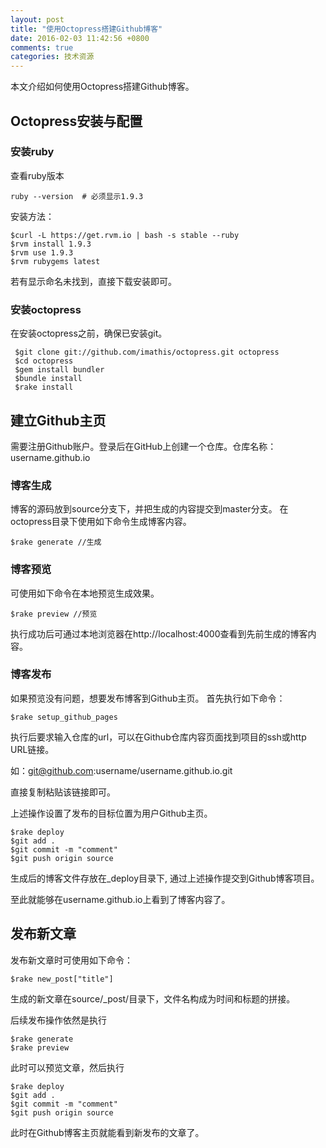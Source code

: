 ```yaml
---
layout: post
title: "使用Octopress搭建Github博客"
date: 2016-02-03 11:42:56 +0800
comments: true
categories: 技术资源
---
```

本文介绍如何使用Octopress搭建Github博客。


## Octopress安装与配置
### 安装ruby
查看ruby版本

~~~
ruby --version  # 必须显示1.9.3
~~~

安装方法：

~~~
$curl -L https://get.rvm.io | bash -s stable --ruby
$rvm install 1.9.3
$rvm use 1.9.3
$rvm rubygems latest
~~~

若有显示命名未找到，直接下载安装即可。

### 安装octopress

在安装octopress之前，确保已安装git。

~~~
 $git clone git://github.com/imathis/octopress.git octopress
 $cd octopress
 $gem install bundler
 $bundle install
 $rake install
~~~

## 建立Github主页

需要注册Github账户。登录后在GitHub上创建一个仓库。仓库名称：username.github.io

### 博客生成
博客的源码放到source分支下，并把生成的内容提交到master分支。
在octopress目录下使用如下命令生成博客内容。

~~~
$rake generate //生成
~~~


### 博客预览

可使用如下命令在本地预览生成效果。

~~~
$rake preview //预览
~~~

执行成功后可通过本地浏览器在http://localhost:4000查看到先前生成的博客内容。

### 博客发布
如果预览没有问题，想要发布博客到Github主页。
首先执行如下命令：

~~~
$rake setup_github_pages
~~~

执行后要求输入仓库的url，可以在Github仓库内容页面找到项目的ssh或http URL链接。

如：git@github.com:username/username.github.io.git


直接复制粘贴该链接即可。

上述操作设置了发布的目标位置为用户Github主页。

~~~
$rake deploy 
$git add .
$git commit -m "comment"
$git push origin source
~~~
生成后的博客文件存放在_deploy目录下, 通过上述操作提交到Github博客项目。

至此就能够在username.github.io上看到了博客内容了。

## 发布新文章

发布新文章时可使用如下命令：

~~~
$rake new_post["title"]
~~~

生成的新文章在source/_post/目录下，文件名构成为时间和标题的拼接。

后续发布操作依然是执行

~~~
$rake generate
$rake preview
~~~

此时可以预览文章，然后执行

~~~
$rake deploy 
$git add .
$git commit -m "comment"
$git push origin source
~~~

此时在Github博客主页就能看到新发布的文章了。


